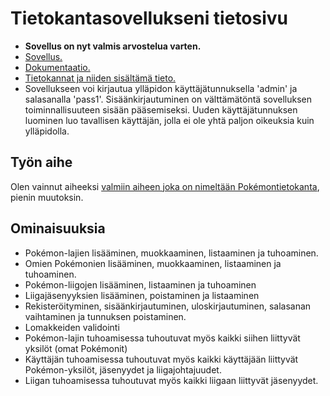 # Tietokantasovellukseni tietosivu
* **Sovellus on nyt valmis arvostelua varten.**
* [Sovellus.](http://tjkarkka.users.cs.helsinki.fi/tsoha)
* [Dokumentaatio.](https://github.com/Zeick/Tsoha-Bootstrap/tree/master/doc/dokumentaatio.pdf)
* [Tietokannat ja niiden sisältämä tieto.](http://tjkarkka.users.cs.helsinki.fi/tsoha/tietokantayhteys)
* Sovellukseen voi kirjautua ylläpidon käyttäjätunnuksella 'admin' ja salasanalla 'pass1'. Sisäänkirjautuminen on välttämätöntä sovelluksen toiminnallisuuteen sisään pääsemiseksi. Uuden käyttäjätunnuksen luominen luo tavallisen käyttäjän, jolla ei ole yhtä paljon oikeuksia kuin ylläpidolla.

## Työn aihe

Olen vainnut aiheeksi [valmiin aiheen joka on nimeltään Pokémontietokanta](http://advancedkittenry.github.io/suunnittelu_ja_tyoymparisto/aiheet/Pokemon-kanta.html), pienin muutoksin.

## Ominaisuuksia
* Pokémon-lajien lisääminen, muokkaaminen, listaaminen ja tuhoaminen.
* Omien Pokémonien lisääminen, muokkaaminen, listaaminen ja tuhoaminen.
* Pokémon-liigojen lisääminen, listaaminen ja tuhoaminen
* Liigajäsenyyksien lisääminen, poistaminen ja listaaminen
* Rekisteröityminen, sisäänkirjautuminen, uloskirjautuminen, salasanan vaihtaminen ja tunnuksen poistaminen.
* Lomakkeiden validointi
* Pokémon-lajin tuhoamisessa tuhoutuvat myös kaikki siihen liittyvät yksilöt (omat Pokémonit)
* Käyttäjän tuhoamisessa tuhoutuvat myös kaikki käyttäjään liittyvät Pokémon-yksilöt, jäsenyydet ja liigajohtajuudet.
* Liigan tuhoamisessa tuhoutuvat myös kaikki liigaan liittyvät jäsenyydet.
